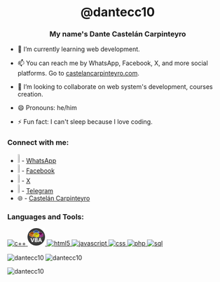 <!--
**dantecc10/dantecc10** is a ✨ _special_ ✨ repository because its `README.md` (this file) appears on your GitHub profile.
Here are some ideas to get you started:

- 🔭 I’m currently working on ...
- 🌱 I’m currently learning ...
- 👯 I’m looking to collaborate on ...
- 🤔 I’m looking for help with ...
- 💬 Ask me about ...
- 📫 How to reach me: ...
- 😄 Pronouns: ...
- ⚡ Fun fact: ...


![MasterHead](https://pilbox.themuse.com/image.jpg?filter=antialias&h=385&opt=1&pos=top-left&prog=1&q=keep&url=https%3A%2F%2Fcms-assets.themuse.com%2Fmedia%2Flead%2F01212022-1047259374-coding-classes_scanrail.jpg&w=700)-->

<h1 align="center">@dantecc10</h1>
<h3 align="center">My name's Dante Castelán Carpinteyro</h3>

<!--<img align="right" alt="Coding" width="400" src="https://media.giphy.com/media/qgQUggAC3Pfv687qPC/giphy.gif"/>-->

- 🌱 I’m currently learning web development.

- 📫 You can reach me by WhatsApp, Facebook, X, and more social platforms. Go to <a href="https://castelancarpinteyro.com">castelancarpinteyro.com</a>.

- 👯 I’m looking to collaborate on web system's development, courses creation.

- 😄 Pronouns: he/him

- ⚡ Fun fact: I can't sleep because I love coding.

<h3 align="left">Connect with me:</h3>
<ul>
  <li><img src="https://cdn-icons-png.flaticon.com/512/3670/3670051.png" height="1%" width="1%"> - <a href="https://wa.me/527979773095">WhatsApp</a></li>
  <li><img src="https://static-00.iconduck.com/assets.00/facebook-icon-512x512-seb542ju.png" height="1%" width="1%"> - <a href="https://facebook.com/dantecc10.dev">Facebook</a></li>
  <li><img src="https://upload.wikimedia.org/wikipedia/commons/thumb/5/5a/X_icon_2.svg/2048px-X_icon_2.svg.png" height="1%" width="1%"> - <a href="https://twitter/dantecc10">X</a></li>
  <li><img src="https://upload.wikimedia.org/wikipedia/commons/thumb/8/82/Telegram_logo.svg/2048px-Telegram_logo.svg.png" height="1%" width="1%"> - <a href="https://t.me/dantecc10">Telegram</a></li>
  <li>🌐 - <a href="https://castelancarpinteyro.com">Castelán Carpinteyro</a></li>
</ul>
<p align="left">
</p>

<h3 align="left">Languages and Tools: </h3>
<p align="left">
  
<a href="https://isocpp.org/" target="_blank">
  <img src="https://isocpp.org/assets/images/cpp_logo.png" alt="c++" width="40" height="40"/>
</a>
<a href="https://learn.microsoft.com/en-us/office/vba/api/overview/" target="_blank">
  <img src="https://raw.githubusercontent.com/github/explore/71e4a0fc524fd1d7a0d9a940aa6b91f31458a87b/topics/vba/vba.png" alt="vba" width="40" height="40"/>
</a>
<a href="https://developer.mozilla.org/en-US/docs/Web/HTML" target="_blank">
  <img src="https://w7.pngwing.com/pngs/390/229/png-transparent-logo-html5-brand-design-text-logo-number.png" alt="html5" width="40" height="40"/>
</a>
<a href="https://developer.mozilla.org/en-US/docs/Web/JavaScript" target="_blank">
  <img src="https://upload.wikimedia.org/wikipedia/commons/thumb/6/6a/JavaScript-logo.png/768px-JavaScript-logo.png" alt="javascript" width="40" height="40"/>
</a>
<a href="https://developer.mozilla.org/en-US/docs/Web/CSS" target="_blank">
  <img src="https://cdn.freebiesupply.com/logos/large/2x/css3-logo-png-transparent.png" alt="css" width="40" height="40"/>
</a>
<a href="https://www.php.net/" target="_blank">
  <img src="https://upload.wikimedia.org/wikipedia/commons/thumb/2/27/PHP-logo.svg/2560px-PHP-logo.svg.png" alt="php" width="80" height="40"/>
</a>
<a href="https://www.w3schools.com/sql/sql_intro.asp" target="_blank">
  <img src="https://www.svgrepo.com/show/331760/sql-database-generic.svg" alt="sql" width="40" height="40"/>
</a>
</p>

<p><img align="center" src="https://github-readme-stats.vercel.app/api?username=dantecc10&show_icons=true&locale=en" alt="dantecc10" />&nbsp;<img align="center" src="https://github-readme-streak-stats.herokuapp.com/?user=dantecc10&" alt="dantecc10" /> </p>

<p><img align="left" src="https://github-readme-stats.vercel.app/api/top-langs?username=dantecc10&show_icons=true&locale=en&layout=compact" alt="dantecc10" /></p>




